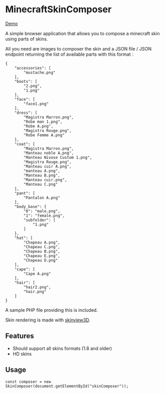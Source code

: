 # MinecraftSkinComposer

[Demo](http://esperia-rp.net/skindemo/)

A simple browser application that allows you to compose a minecraft skin using parts of skins.

All you need are images to composer the skin and a JSON file / JSON endpoint returning the list of available parts with this format :

    {
        "accessories": [
            "mustache.png"
        ],
        "boots": [
            "2.png",
            "1.png"
        ],
        "face": [
            "face1.png"
        ],
        "dress": [
            "Magistra Marron.png",
            "Robe man 1.png",
            "Robe A.png",
            "Magistra Rouge.png",
            "Robe Femme A.png"
        ],
        "coat": [
            "Magistra Marron.png",
            "Manteau noble A.png",
            "Manteau Nivose Custom 1.png",
            "Magistra Rouge.png",
            "Manteau cuir A.png",
            "manteau A.png",
            "Manteau B.png",
            "Manteau cuir.png",
            "Manteau C.png"
        ],
        "pant": [
            "Pantalon A.png"
        ],
        "body_base": {
            "0": "male.png",
            "1": "female.png",
            "subfolder": [
                "1.png"
            ]
        },
        "hat": [
            "Chapeau A.png",
            "Chapeau C.png",
            "Chapeau B.png",
            "Chapeau E.png",
            "Chapeau D.png"
        ],
        "cape": [
            "Cape A.png"
        ],
        "hair": [
            "hair2.png",
            "hair.png"
        ]
    }

A sample PHP file providing this is included.

Skin rendering is made with [skinview3D](https://github.com/bs-community/skinview3d).

## Features

- Should support all skins formats (1.8 and older)
- HD skins

## Usage

    const composer = new SkinComposer(document.getElementById("skinComposer"));